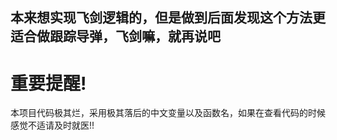 ## 本来想实现飞剑逻辑的，但是做到后面发现这个方法更适合做跟踪导弹，飞剑嘛，就再说吧
# 重要提醒!
本项目代码极其烂，采用极其落后的中文变量以及函数名，如果在查看代码的时候感觉不适请及时就医!!
